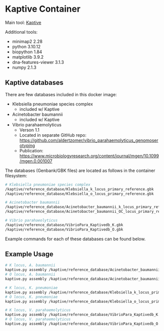 # Kaptive Container

Main tool: [Kaptive](https://github.com/klebgenomics/Kaptive)

Additional tools:

- minimap2 2.28
- python 3.10.12
- biopython 1.84
- matplotlib 3.9.2
- dna-features-viewer 3.1.3
- numpy 2.1.3

## Kaptive databases

There are few databases included in this docker image:

- Klebsiella pneumoniae species complex
  - included w/ Kaptive
- Acinetobacter baumannii
  - included w/ Kaptive
- Vibrio parahaemolyticus
  - Verson 1.1
  - Located in separate GitHub repo: https://github.com/aldertzomer/vibrio_parahaemolyticus_genomoserotyping
  - Publication: https://www.microbiologyresearch.org/content/journal/mgen/10.1099/mgen.0.001007

The databases (Genbank/GBK files) are located as follows in the container filesystem:

```bash
# Klebsiella pneumoniae species complex
/kaptive/reference_database/Klebsiella_k_locus_primary_reference.gbk
/kaptive/reference_database/Klebsiella_o_locus_primary_reference.gbk

# Acinetobacter baumannii
/kaptive/reference_database/Acinetobacter_baumannii_k_locus_primary_reference.gbk
/kaptive/reference_database/Acinetobacter_baumannii_OC_locus_primary_reference.gbk

# Vibrio parahaeolyticus
/kaptive/reference_database/VibrioPara_Kaptivedb_K.gbk
/kaptive/reference_database/VibrioPara_Kaptivedb_O.gbk
```

Example commands for each of these databases can be found below.

## Example Usage

```bash
# K locus, A. baumannii
kaptive.py assembly /kaptive/reference_database/Acinetobacter_baumannii_k_locus_primary_reference.gbk assembly.fasta -o outfile.txt
# O locus, A. baumannii
kaptive.py assembly /kaptive/reference_database/Acinetobacter_baumannii_OC_locus_primary_reference.gbk assembly.fasta -o outfile.txt

# K locus, K. pneumoniae
kaptive.py assembly /kaptive/reference_database/Klebsiella_k_locus_primary_reference.gbk assembly.fasta -o outfile.txt
# O locus, K. pneumoniae
kaptive.py assembly /kaptive/reference_database/Klebsiella_o_locus_primary_reference.gbk assembly.fasta -o outfile.txt

# K locus, V. parahaemolyticus
kaptive.py assembly /kaptive/reference_database/VibrioPara_Kaptivedb_K.gbk assembly.fasta -o outfile.txt
# O locus, V. parahaemolyticus
kaptive.py assembly /kaptive/reference_database/VibrioPara_Kaptivedb_O.gbk assembly.fasta -o outfile.txt
```
